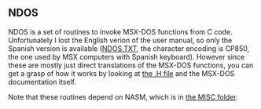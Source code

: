 ﻿## NDOS

NDOS is a set of routines to invoke MSX-DOS functions from C code. Unfortunately I lost the English verion of the user manual, so only the Spanish version is available ([NDOS.TXT](NDOS.TXT), the character encoding is CP850, the one used by MSX computers with Spanish keyboard). However since these are mostly just direct translations of the MSX-DOS functions, you can get a grasp of how it works by looking at [the .H file](NDOS.H) and the MSX-DOS documentation itself.

Note that these routines depend on NASM, which is in [the MISC folder](../MISC).
